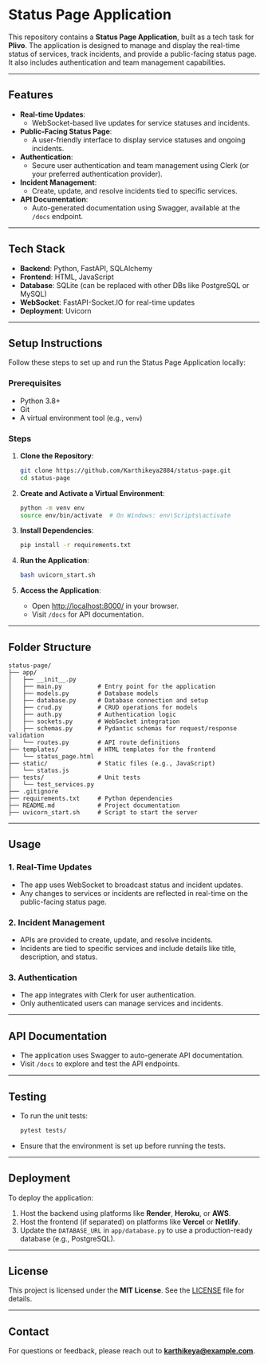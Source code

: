 # Status Page Application

This repository contains a **Status Page Application**, built as a tech task for **Plivo**. The application is designed to manage and display the real-time status of services, track incidents, and provide a public-facing status page. It also includes authentication and team management capabilities.

---

## Features

- **Real-time Updates**:
  - WebSocket-based live updates for service statuses and incidents.
- **Public-Facing Status Page**:
  - A user-friendly interface to display service statuses and ongoing incidents.
- **Authentication**:
  - Secure user authentication and team management using Clerk (or your preferred authentication provider).
- **Incident Management**:
  - Create, update, and resolve incidents tied to specific services.
- **API Documentation**:
  - Auto-generated documentation using Swagger, available at the `/docs` endpoint.

---

## Tech Stack

- **Backend**: Python, FastAPI, SQLAlchemy
- **Frontend**: HTML, JavaScript
- **Database**: SQLite (can be replaced with other DBs like PostgreSQL or MySQL)
- **WebSocket**: FastAPI-Socket.IO for real-time updates
- **Deployment**: Uvicorn

---

## Setup Instructions

Follow these steps to set up and run the Status Page Application locally:

### Prerequisites
- Python 3.8+
- Git
- A virtual environment tool (e.g., `venv`)

### Steps

1. **Clone the Repository**:
   ```bash
   git clone https://github.com/Karthikeya2884/status-page.git
   cd status-page
   ```

2. **Create and Activate a Virtual Environment**:
   ```bash
   python -m venv env
   source env/bin/activate  # On Windows: env\Scripts\activate
   ```

3. **Install Dependencies**:
   ```bash
   pip install -r requirements.txt
   ```

4. **Run the Application**:
   ```bash
   bash uvicorn_start.sh
   ```

5. **Access the Application**:
   - Open [http://localhost:8000/](http://localhost:8000/) in your browser.
   - Visit `/docs` for API documentation.

---

## Folder Structure

```
status-page/
├── app/
│   ├── __init__.py
│   ├── main.py          # Entry point for the application
│   ├── models.py        # Database models
│   ├── database.py      # Database connection and setup
│   ├── crud.py          # CRUD operations for models
│   ├── auth.py          # Authentication logic
│   ├── sockets.py       # WebSocket integration
│   ├── schemas.py       # Pydantic schemas for request/response validation
│   └── routes.py        # API route definitions
├── templates/           # HTML templates for the frontend
│   └── status_page.html
├── static/              # Static files (e.g., JavaScript)
│   └── status.js
├── tests/               # Unit tests
│   └── test_services.py
├── .gitignore
├── requirements.txt     # Python dependencies
├── README.md            # Project documentation
├── uvicorn_start.sh     # Script to start the server
```

---

## Usage

### **1. Real-Time Updates**
- The app uses WebSocket to broadcast status and incident updates.
- Any changes to services or incidents are reflected in real-time on the public-facing status page.

### **2. Incident Management**
- APIs are provided to create, update, and resolve incidents.
- Incidents are tied to specific services and include details like title, description, and status.

### **3. Authentication**
- The app integrates with Clerk for user authentication.
- Only authenticated users can manage services and incidents.

---

## API Documentation

- The application uses Swagger to auto-generate API documentation.
- Visit `/docs` to explore and test the API endpoints.

---

## Testing

- To run the unit tests:
  ```bash
  pytest tests/
  ```
- Ensure that the environment is set up before running the tests.

---

## Deployment

To deploy the application:
1. Host the backend using platforms like **Render**, **Heroku**, or **AWS**.
2. Host the frontend (if separated) on platforms like **Vercel** or **Netlify**.
3. Update the `DATABASE_URL` in `app/database.py` to use a production-ready database (e.g., PostgreSQL).

---

## License

This project is licensed under the **MIT License**. See the [LICENSE](LICENSE.md) file for details.

---

## Contact

For questions or feedback, please reach out to **karthikeya@example.com**.
